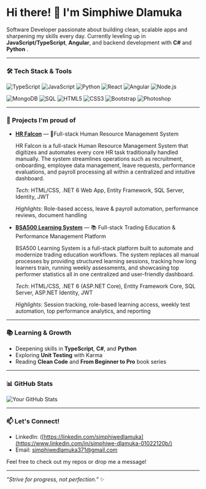 # Hi there! 👋 I'm Simphiwe Dlamuka

Software Developer passionate about building clean, scalable apps and sharpening my skills every day. Currently leveling up in **JavaScript/TypeScript**, **Angular**, and backend development with **C#** and **Python** .

---

### 🛠️ Tech Stack & Tools
![TypeScript](https://img.shields.io/badge/TypeScript-3178C6?style=for-the-badge&logo=typescript&logoColor=white)
![JavaScript](https://img.shields.io/badge/JavaScript-F7DF1E?style=for-the-badge&logo=javascript&logoColor=black)
![Python](https://img.shields.io/badge/Python-3776AB?style=for-the-badge&logo=python&logoColor=white)
![React](https://img.shields.io/badge/React-61DAFB?style=for-the-badge&logo=react&logoColor=black)
![Angular](https://img.shields.io/badge/Angular-DD0031?style=for-the-badge&logo=angular&logoColor=white)
![Node.js](https://img.shields.io/badge/Node.js-339933?style=for-the-badge&logo=node.js&logoColor=white)

![MongoDB](https://img.shields.io/badge/MongoDB-47A248?style=for-the-badge&logo=mongodb&logoColor=white)
![SQL](https://img.shields.io/badge/SQL-003B57?style=for-the-badge&logo=sqlite&logoColor=white)
![HTML5](https://img.shields.io/badge/HTML5-E34F26?style=for-the-badge&logo=html5&logoColor=white)
![CSS3](https://img.shields.io/badge/CSS3-1572B6?style=for-the-badge&logo=css3&logoColor=white)
![Bootstrap](https://img.shields.io/badge/Bootstrap-563D7C?style=for-the-badge&logo=bootstrap&logoColor=white)
![Photoshop](https://img.shields.io/badge/Photoshop-31A8FF?style=for-the-badge&logo=adobephotoshop&logoColor=white)



---

### 🚀 Projects I'm proud of

- **[HR Falcon](https://github.com/yourusername/project-one)** — 🧾Full-stack Human Resource Management System

  HR Falcon is a full-stack Human Resource Management System that digitizes and automates every core HR task traditionally handled manually. The system streamlines operations such as recruitment, onboarding, employee data management, leave requests, performance evaluations, and payroll processing all within a centralized and intuitive dashboard.

  _Tech_: HTML/CSS, .NET 6 Web App, Entity Framework, SQL Server, Identity, JWT
  
  _Highlights_: Role-based access, leave & payroll automation, performance reviews, document handling

- **[ BSA500 Learning System](https://github.com/yourusername/project-two)** — 📚 Full-stack Trading Education & Performance Management Platform
  
  BSA500 Learning System is a full-stack platform built to automate and modernize trading education workflows. The system replaces all manual processes by providing structured learning sessions, tracking how long learners train, running weekly assessments, and showcasing top performer statistics all in one centralized and user-friendly dashboard.
  
  _Tech_: HTML/CSS, .NET 6 (ASP.NET Core), Entity Framework Core, SQL Server, ASP.NET Identity, JWT
  
  _Highlights_: Session tracking, role-based learning access, weekly test automation, top performance analytics, and reporting
---

### 📚 Learning & Growth

- Deepening skills in **TypeScript**, **C#**, and **Python**
- Exploring **Unit Testing** with Karma 
- Reading **Clean Code** and **From Beginner to Pro** book series

---

### 📊 GitHub Stats

![Your GitHub Stats](https://github-readme-stats.vercel.app/api?username=yourusername&show_icons=true&theme=tokyonight)

---

### 📫 Let's Connect!

- LinkedIn: ([https://linkedin.com/simphiwedlamuka](https://www.linkedin.com/in/simphiwe-dlamuka-01022120b/)  
- Email: simphiwedlamuka371@gmail.com

Feel free to check out my repos or drop me a message!

---

*“Strive for progress, not perfection.”* ✨

